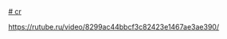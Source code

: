 [# cr](https://rutube.ru/video/6e57c188168afe8b782b698a600088d0/)

https://rutube.ru/video/8299ac44bbcf3c82423e1467ae3ae390/
